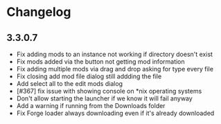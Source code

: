 # Changelog

## 3.3.0.7

- Fix adding mods to an instance not working if directory doesn't exist
- Fix mods added via the button not getting mod information
- Fix adding multiple mods via drag and drop asking for type every file
- Fix closing add mod file dialog still addding the file
- Add select all to the edit mods dialog
- [#367] fix issue with showing console on *nix operating systems
- Don't allow starting the launcher if we know it will fail anyway
- Add a warning if running from the Downloads folder
- Fix Forge loader always downloading even if it's already downloaded
